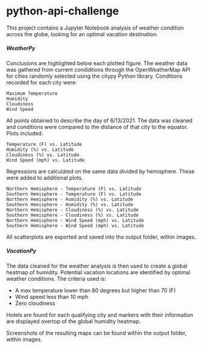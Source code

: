 # python-api-challenge

This project contains a Jupyter Notebook analysis of weather condition across the globe, looking for an optimal vacation destination.

##### WeatherPy

Conclusions are highlighted below each plotted figure.  The weather data was gathered from current condidtions through the OpenWeatherMap API for cities randomly selected using the citypy Python library.  Conditions recorded for each city were:

    Maximum Temperature
    Humidity
    Cloudiness
    Wind Speed
    
All points obtained to describe the day of 6/13/2021. The data was cleaned and conditions were compared to the distance of that city to the equator. Plots included:

    Temperature (F) vs. Latitude
    Humidity (%) vs. Latitude
    Cloudiness (%) vs. Latitude
    Wind Speed (mph) vs. Latitude

Regressions are calculated on the same data divided by hemisphere. These were added to additional plots.

    Northern Hemisphere - Temperature (F) vs. Latitude
    Southern Hemisphere - Temperature (F) vs. Latitude
    Northern Hemisphere - Humidity (%) vs. Latitude
    Southern Hemisphere - Humidity (%) vs. Latitude
    Northern Hemisphere - Cloudiness (%) vs. Latitude
    Southern Hemisphere - Cloudiness (%) vs. Latitude
    Northern Hemisphere - Wind Speed (mph) vs. Latitude
    Southern Hemisphere - Wind Speed (mph) vs. Latitude
    
All scatterplots are exported and saved into the output folder, within images.

##### VacationPy

The data cleaned for the weather analysis is then used to create a global heatmap of humidity.  Potential vacation locations are identified by optimal weather conditions.  The criteria used is:

   * A max temperature lower than 80 degrees but higher than 70 (F)
   * Wind speed less than 10 mph
   * Zero cloudiness
    
Hotels are found for each qualifying city and markers with their information are displayed overtop of the global humidity heatmap.

Screenshots of the resulting maps can be found within the output folder, within images.

